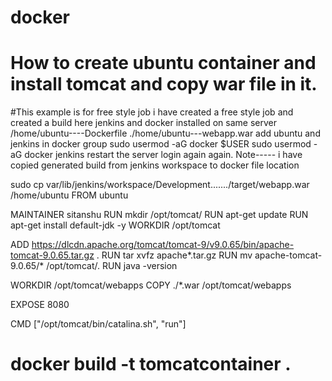 # docker
# How to create ubuntu container and install tomcat and copy war file in it.
#This example is for free style job i have created a free style job and created a build here jenkins and docker installed on same server
/home/ubuntu----Dockerfile
./home/ubuntu---webapp.war
add ubuntu and jenkins in docker group
sudo usermod -aG docker $USER
sudo usermod -aG docker jenkins
restart the server login again again.
Note----- i have copied generated build from jenkins workspace to docker file location

sudo cp var/lib/jenkins/workspace/Development......./target/webapp.war /home/ubuntu
FROM ubuntu

MAINTAINER sitanshu
RUN mkdir /opt/tomcat/
RUN apt-get update
RUN apt-get install default-jdk -y
WORKDIR /opt/tomcat

ADD https://dlcdn.apache.org/tomcat/tomcat-9/v9.0.65/bin/apache-tomcat-9.0.65.tar.gz .
RUN tar xvfz apache*.tar.gz
RUN mv apache-tomcat-9.0.65/* /opt/tomcat/.
RUN java -version

WORKDIR /opt/tomcat/webapps
COPY ./*.war /opt/tomcat/webapps

EXPOSE 8080

CMD ["/opt/tomcat/bin/catalina.sh", "run"]
# docker build -t tomcatcontainer .
